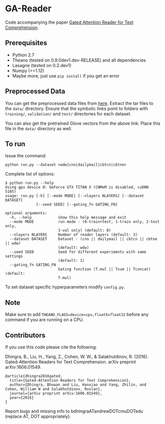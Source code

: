 # GA-Reader
Code accompanying the paper [Gated Attention Reader for Text Comprehension](https://arxiv.org/abs/1606.01549).

## Prerequisites
- Python 2.7
- Theano (tested on 0.9.0dev1.dev-RELEASE) and all dependencies
- Lasagne (tested on 0.2.dev1)
- Numpy (>=1.12)
- Maybe more, just use `pip install` if you get an error


## Preprocessed Data
You can get the preprocessed data files from [here](https://drive.google.com/drive/folders/0B7aCzQIaRTDUZS1EWlRKMmt3OXM?usp=sharing). Extract the tar files to the `data/` directory. Ensure that the symbolic links point to folders with `training/`, `validation/` and `test/` directories for each dataset.

You can also get the pretrained Glove vectors from the above link. Place this file in the `data/` directory as well.

## To run
Issue the command:
```
python run.py --dataset <wdw|cnn|dailymail|cbtcn|cbtne>
```

Complete list of options:
```
$ python run.py --help
Using gpu device 0: GeForce GTX TITAN X (CNMeM is disabled, cuDNN 5105)
usage: run.py [-h] [--mode MODE] [--nlayers NLAYERS] [--dataset DATASET]
              [--seed SEED] [--gating_fn GATING_FN]

optional arguments:
  -h, --help            show this help message and exit
  --mode MODE           run mode - (0-train+test, 1-train only, 2-test only,
                        3-val only) (default: 0)
  --nlayers NLAYERS     Number of reader layers (default: 3)
  --dataset DATASET     Dataset - (cnn || dailymail || cbtcn || cbtne || wdw)
                        (default: wdw)
  --seed SEED           Seed for different experiments with same settings
                        (default: 1)
  --gating_fn GATING_FN
                        Gating function (T.mul || Tsum || Tconcat) (default:
                        T.mul)
```

To set dataset specific hyperparameters modify `config.py`.

## Note
Make sure to add `THEANO_FLAGS=device=cpu,floatX=float32` before any command if you are running on a CPU.

## Contributors
If you use this code please cite the following:

Dhingra, B., Liu, H., Yang, Z., Cohen, W. W., & Salakhutdinov, R. (2016). Gated-Attention Readers for Text Comprehension. arXiv preprint arXiv:1606.01549.
```
@article{dhingra2016gated,
  title={Gated-Attention Readers for Text Comprehension},
  author={Dhingra, Bhuwan and Liu, Hanxiao and Yang, Zhilin, and Cohen, William W and Salakhutdinov, Ruslan},
  journal={arXiv preprint arXiv:1606.01549},
  year={2016}
}
```

Report bugs and missing info to bdhingraATandrewDOTcmuDOTedu (replace AT, DOT appropriately).
